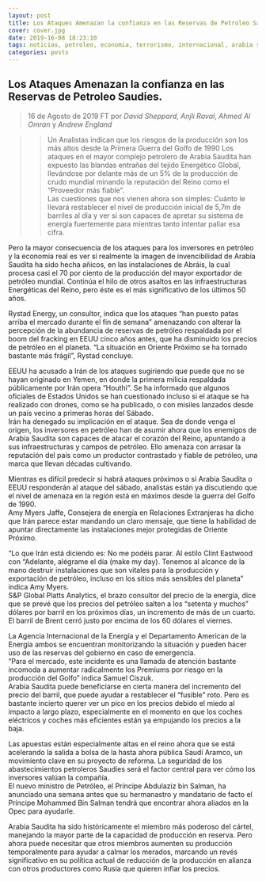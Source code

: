 ```yaml
---
layout: post
title: Los Ataques Amenazan la confianza en las Reservas de Petroleo Saudies
cover: cover.jpg
date: 2019-16-08 18:23:10
tags: noticias, petroleo, economia, terrorismo, internacional, arabia saudi
categories: posts
---
```


## Los Ataques Amenazan la confianza en las Reservas de Petroleo Saudies.

>16 de Agosto de 2019
>FT por *David Sheppard*, *Anjli Raval*, *Ahmed Al Omran* y *Andrew England*

>> Un Analistas indican que los riesgos de la producción son los más altos desde la Primera Guerra del Golfo de 1990
Los ataques en el mayor complejo petrolero de Arabia Saudita han expuesto las blandas entrañas del tejido Energético Global, llevándose por delante más de un 5% de la producción de crudo mundial minando la reputación del Reino como el “Proveedor más fiable”.    
Las cuestiones que nos vienen ahora son simples: Cuánto le llevará restablecer el nivel de producción inicial de 5,7m de barriles al día y ver si son capaces de apretar su sistema de energía fuertemente para mientras tanto intentar paliar esa cifra.    

Pero la mayor consecuencia de los ataques para los inversores en petróleo y la economía real es ver si realmente la imagen de invencibilidad de Arabia Saudita ha sido hecha añicos, en las instalaciones de Abráis, la cual procesa casi el 70 por ciento de la producción del mayor exportador de petróleo mundial. Continúa el hilo de otros asaltos en las infraestructuras Energéticas del Reino, pero éste es el más significativo de los últimos 50 años.   

Rystad Energy, un consultor, indica que los ataques “han puesto patas arriba el mercado durante el fin de semana” amenazando con alterar la percepción de la abundancia de reservas de petróleo respaldada por el boom del fracking en EEUU cinco años antes, que ha disminuido los precios de petróleo en el planeta. “La situación en Oriente Próximo se ha tornado bastante más frágil”, Rystad concluye.    

EEUU ha acusado a Irán de los ataques sugiriendo que puede que no se hayan originado en Yemen, en donde la primera milicia respaldada públicamente por Irán opera “Houthi”. Se ha informado que algunos oficiales de Estados Unidos se han cuestionado incluso si el ataque se ha realizado con drones, como se ha publicado, o con misiles lanzados desde un país vecino a primeras horas del Sábado.    
Irán ha denegado su implicación en el ataque. Sea de donde venga el origen, los inversores en petróleo han de asumir ahora que los enemigos de Arabia Saudita son capaces de atacar el corazón del Reino, apuntando a sus infraestructuras y campos de petróleo. Ello amenaza con arrasar la reputación del país como un productor contrastado y fiable de petróleo, una marca que llevan décadas cultivando.     

Mientras es difícil predecir si habrá ataques próximos o si Arabia Saudita o EEUU responderán al ataque del sábado, analistas están ya discutiendo que el nivel de amenaza en la región está en máximos desde la guerra del Golfo de 1990.    
Amy Myers Jaffe, Consejera de energía en Relaciones Extranjeras ha dicho que Irán parece estar mandando un claro mensaje, que tiene la habilidad de apuntar directamente las instalaciones mejor protegidas de Oriente Próximo.    

“Lo que Irán está diciendo es: No me podéis parar. Al estilo Clint Eastwood con “Adelante, alégrame el día (make my day). Tenemos al alcance de la mano destruir instalaciones que son vitales para la producción y exportación de petróleo, incluso en los sitios más sensibles del planeta” indica Amy Myers.    
S&P Global Platts Analytics, el brazo consultor del precio de la energía, dice que se prevé que los precios del petróleo salten a los “setenta y muchos” dólares por barril en los próximos días, un incremento de más de un cuarto. El barril de Brent cerró justo por encima de los 60 dólares el viernes.    

La Agencia Internacional de la Energía y el Departamento American de la Energía ambos se encuentran monitorizando la situación y pueden hacer uso de las reservas del gobierno en caso de emergencia.    
“Para el mercado, este incidente es una llamada de atención bastante incomoda a aumentar radicalmente los Premiums por riesgo en la producción del Golfo” indica Samuel Ciszuk.    
Arabia Saudita puede beneficiarse en cierta manera del incremento del precio del barril, que puede ayudar a restablecer el “fusible” roto. Pero es bastante incierto querer ver un pico en los precios debido el miedo al impacto a largo plazo, especialmente en el momento en que los coches eléctricos y coches más eficientes están ya empujando los precios a la baja.    

Las apuestas están especialmente altas en el reino ahora que se está acelerando la salida a bolsa de la hasta ahora pública Saudí Aramco, un movimiento clave en su proyecto de reforma. La seguridad de los abastecimientos petroleros Saudíes será el factor central para ver cómo los inversores valúan la compañía.    
El nuevo ministro de Petróleo, el Príncipe Abdulaziz bin Salman, ha anunciado una semana antes que su hermanastro y mandatario de facto el Príncipe Mohammed Bin Salman tendrá que encontrar ahora aliados en la Opec para ayudarle.     

Arabia Saudita ha sido históricamente el miembro más poderoso del cártel, manejando la mayor parte de la capacidad de producción en reserva. Pero ahora puede necesitar que otros miembros aumenten su producción temporalmente para ayudar a calmar los merados, marcando un revés significativo en su política actual de reducción de la producción en alianza con otros productores como Rusia que quieren inflar los precios.    

